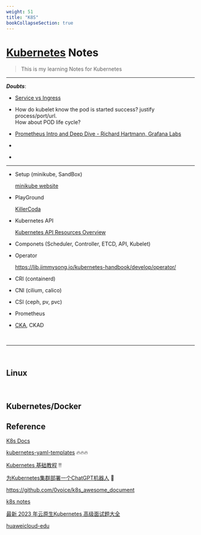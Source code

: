 ```yaml
---
weight: 51
title: "K8S"
bookCollapseSection: true
---
```


# [Kubernetes](https://kubernetes.io/) Notes
> This is my learning Notes for Kubernetes

---

***Doubts***:

- [Service vs Ingress](https://lib.jimmysong.io/kubernetes-handbook/service-discovery/)

- How do kubelet know the pod is started success? justify process/port/url.   
How about POD life cycle?

- [Prometheus Intro and Deep Dive - Richard Hartmann, Grafana Labs](https://www.youtube.com/watch?v=t3YFv20Ulnc&list=PLj6h78yzYM2OJcjIuAsbbhXAaDrAnuKRB&index=56&ab_channel=CNCF%5BCloudNativeComputingFoundation%5D)

- []()

- []()


---

- Setup (minikube, SandBox)

    [minikube website](https://minikube.sigs.k8s.io/docs/start/)
    
    
- PlayGround

    [KillerCoda](https://killercoda.com/playgrounds)


- Kubernetes API

    [Kubernetes API Resources Overview](https://able8.medium.com/kubernetes-api-resources-overview-db1294f7cfd6)

- Componets (Scheduler, Controller, ETCD, API, Kubelet)    
  
- Operator

    https://lib.jimmysong.io/kubernetes-handbook/develop/operator/

- CRI (containerd)

- CNI (cilium, calico)

- CSI (ceph, pv, pvc)

- Prometheus

- [CKA](https://training.linuxfoundation.cn/certificates/1), CKAD


<br/>

---


<br/>

## Linux



<br/>

## Kubernetes/Docker


## Reference

[K8s Docs](https://kubernetes.io/docs/home/)

[kubernetes-yaml-templates](https://github.com/dennyzhang/kubernetes-yaml-templates) 🔥🔥🔥

[Kubernetes 基础教程](https://lib.jimmysong.io/kubernetes-handbook/) ‼️ 

[为Kubernetes集群部署一个ChatGPT机器人](https://www.bmabk.com/index.php/post/96754.html) 🏢

https://github.com/0voice/k8s_awesome_document

[k8s notes](https://awesome-kubernetes-notes.readthedocs.io/en/latest/index.html)

[最新 2023 年云原生Kubernetes 高级面试题大全](https://blog.csdn.net/qq_46654855/article/details/125612617?ops_request_misc=&request_id=&biz_id=102&utm_term=%E4%BA%91%E5%8E%9F%E7%94%9F%7Ckubernetes%7C2022%E5%B9%B4%E5%BA%95cks%E7%9C%9F%E9%A2%98%E8%A7%A3%E6%9E%90&utm_medium=distribute.pc_search_result.none-task-blog-2~blog~sobaiduweb~default-6-125612617.nonecase&spm=1018.2226.3001.4450)

[huaweicloud-edu](https://edu.huaweicloud.com/)

[]()

[]()

[]()

[]()









